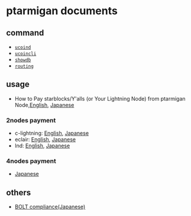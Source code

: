 # ptarmigan documents

## command

* [`ucoind`](ucoind.md)
* [`ucoincli`](ucoincli.md)
* [`showdb`](showdb.md)
* [`routing`](routing.md)

## usage

* How to Pay starblocks/Y'alls (or Your Lightning Node) from ptarmigan Node,[English](howtopay_starblocks.md), [Japanese](howtopay_starblocks_ja.md)

### 2nodes payment

* c-lightning: [English](testnet_2nodes_clightning.md), [Japanese](testnet_2nodes_clightning_ja.md)
* eclair: [English](testnet_2nodes_eclair.md), [Japanese](testnet_2nodes_eclair_ja.md)
* lnd: [English](testnet_2nodes_lnd.md), [Japanese](testnet_2nodes_lnd_ja.md)

### 4nodes payment

* [Japanese](testnet_4nodes_ja.md)

## others

* [BOLT compliance(Japanese)](bolt_compliant_ja.md)
